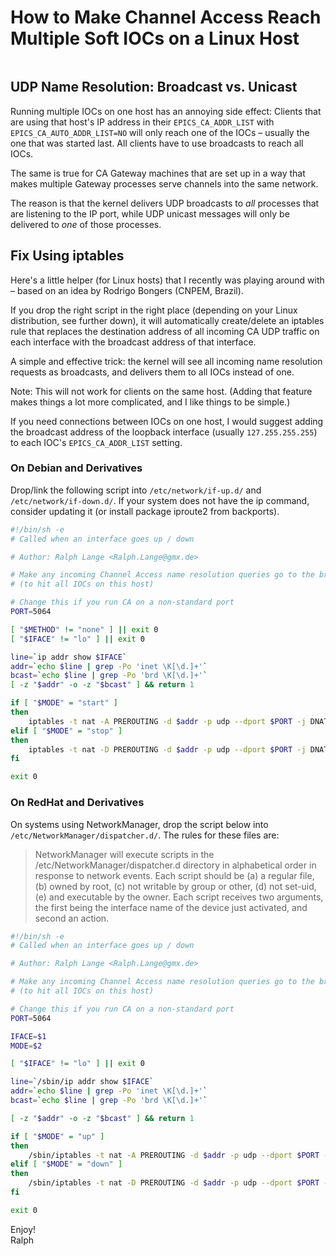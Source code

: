 # How to Make Channel Access Reach Multiple Soft IOCs on a Linux Host


```{tags} user
```

## UDP Name Resolution: Broadcast vs. Unicast

Running multiple IOCs on one host has an annoying side effect: Clients that are using that host's IP address in their `EPICS_CA_ADDR_LIST` with `EPICS_CA_AUTO_ADDR_LIST=NO` will only reach one of the IOCs – usually the one that was started last. All clients have to use broadcasts to reach all IOCs.

The same is true for CA Gateway machines that are set up in a way that makes multiple Gateway processes serve channels into the same network.

The reason is that the kernel delivers UDP broadcasts to _all_ processes that are listening to the IP port, while UDP unicast messages will only be delivered to _one_ of those processes.

## Fix Using iptables

Here's a little helper (for Linux hosts) that I recently was playing around with – based on an idea by Rodrigo Bongers (CNPEM, Brazil).

If you drop the right script in the right place (depending on your Linux distribution, see further down), it will automatically create/delete an iptables rule that replaces the destination address of all incoming CA UDP traffic on each interface with the broadcast address of that interface.

A simple and effective trick: the kernel will see all incoming name resolution requests as broadcasts, and delivers them to all IOCs instead of one.

Note: This will not work for clients on the same host. (Adding that feature makes things a lot more complicated, and I like things to be simple.)

If you need connections between IOCs on one host, I would suggest adding the broadcast address of the loopback interface (usually `127.255.255.255`) to each IOC's `EPICS_CA_ADDR_LIST` setting.

### On Debian and Derivatives

Drop/link the following script into `/etc/network/if-up.d/` and `/etc/network/if-down.d/`.
If your system does not have the ip command, consider updating it (or install package iproute2 from backports).

``` sh
#!/bin/sh -e
# Called when an interface goes up / down

# Author: Ralph Lange <Ralph.Lange@gmx.de>

# Make any incoming Channel Access name resolution queries go to the broadcast address
# (to hit all IOCs on this host)

# Change this if you run CA on a non-standard port
PORT=5064

[ "$METHOD" != "none" ] || exit 0
[ "$IFACE" != "lo" ] || exit 0

line=`ip addr show $IFACE`
addr=`echo $line | grep -Po 'inet \K[\d.]+'`
bcast=`echo $line | grep -Po 'brd \K[\d.]+'`
[ -z "$addr" -o -z "$bcast" ] && return 1

if [ "$MODE" = "start" ]
then
    iptables -t nat -A PREROUTING -d $addr -p udp --dport $PORT -j DNAT --to-destination $bcast
elif [ "$MODE" = "stop" ]
then
    iptables -t nat -D PREROUTING -d $addr -p udp --dport $PORT -j DNAT --to-destination $bcast
fi

exit 0
```

### On RedHat and Derivatives

On systems using NetworkManager, drop the script below into `/etc/NetworkManager/dispatcher.d/`. The rules for these files are:

> NetworkManager will execute scripts in the /etc/NetworkManager/dispatcher.d directory in alphabetical order in response to network events. Each script should be (a) a regular file, (b) owned by root, \(c\) not writable by group or other, (d) not set-uid, (e) and executable by the owner. Each script receives two arguments, the first being the interface name of the device just activated, and second an action.

``` sh
#!/bin/sh -e
# Called when an interface goes up / down

# Author: Ralph Lange <Ralph.Lange@gmx.de>

# Make any incoming Channel Access name resolution queries go to the broadcast address
# (to hit all IOCs on this host)

# Change this if you run CA on a non-standard port
PORT=5064

IFACE=$1
MODE=$2

[ "$IFACE" != "lo" ] || exit 0

line=`/sbin/ip addr show $IFACE`
addr=`echo $line | grep -Po 'inet \K[\d.]+'`
bcast=`echo $line | grep -Po 'brd \K[\d.]+'`

[ -z "$addr" -o -z "$bcast" ] && return 1

if [ "$MODE" = "up" ]
then
    /sbin/iptables -t nat -A PREROUTING -d $addr -p udp --dport $PORT -j DNAT --to-destination $bcast
elif [ "$MODE" = "down" ]
then
    /sbin/iptables -t nat -D PREROUTING -d $addr -p udp --dport $PORT -j DNAT --to-destination $bcast
fi

exit 0
```

Enjoy!  
Ralph

